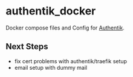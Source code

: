 # authentik_docker
Docker compose files and Config for [Authentik](https://goauthentik.io/).

## Next Steps
* fix cert problems with authentik/traefik setup
* email setup with dummy mail
